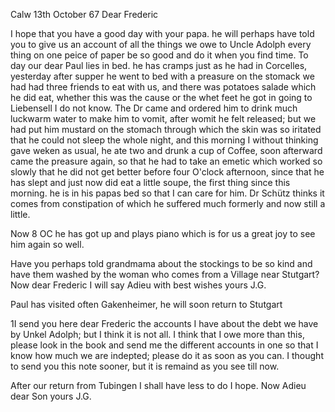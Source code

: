  Calw 13th October 67
Dear Frederic

I hope that you have a good day with your papa. he will perhaps have told you to give us an account of all the things we owe to Uncle Adolph every thing on one peice of paper be so good and do it when you find time. To day our dear Paul lies in bed. he has cramps just as he had in Corcelles, yesterday after supper he went to bed with a preasure on the stomack we had had three friends to eat with us, and there was potatoes salade which he did eat, whether this was the cause or the whet feet he got in going to Liebensell I do not know. The Dr came and ordered him to drink much luckwarm water to make him to vomit, after womit he felt released; but we had put him mustard on the stomach through which the skin was so iritated that he could not sleep the whole night, and this morning I without thinking gave weken as usual, he ate two and drunk a cup of Coffee, soon afterward came the preasure again, so that he had to take an emetic which worked so slowly that he did not get better before four O'clock afternoon, since that he has slept and just now did eat a little soupe, the first thing since this morning. he is in his papas bed so that I can care for him. Dr Schütz thinks it comes from constipation of which he suffered much formerly and now still a little.

Now 8 OC he has got up and plays piano which is for us a great joy to see him again so well.

Have you perhaps told grandmama about the stockings to be so kind and have them washed by the woman who comes from a Village near Stutgart? 
Now dear Frederic I will say Adieu with best wishes
 yours J.G.

Paul has visited often Gakenheimer, he will soon return to Stutgart 


1I send you here dear Frederic the accounts I have about the debt we have by Unkel Adolph; but I think it is not all. I think that I owe more than this, please look in the book and send me the different accounts in one so that I know how much we are indepted; please do it as soon as you can. I thought to send you this note sooner, but it is remaind as you see till now.

After our return from Tubingen I shall have less to do I hope. 
Now Adieu dear Son
 yours J.G.
